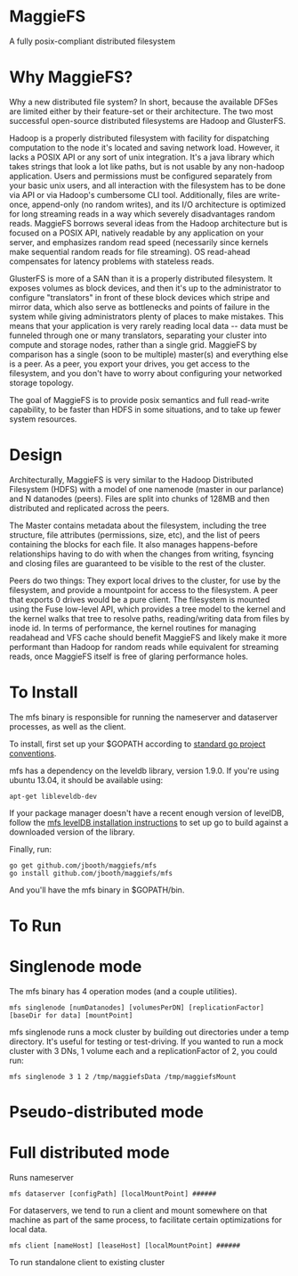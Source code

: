 MaggieFS
========

A fully posix-compliant distributed filesystem 

Why MaggieFS?
==
Why a new distributed file system?  In short, because the available DFSes are limited either by their feature-set or their architecture.  The two most successful open-source distributed filesystems are Hadoop and GlusterFS.  

Hadoop is a properly distributed filesystem with facility for dispatching computation to the node it's located and saving network load.  However, it lacks a POSIX API or any sort of unix integration.  It's a java library which takes strings that look a lot like paths, but is not usable by any non-hadoop application.  Users and permissions must be configured separately from your basic unix users, and all interaction with the filesystem has to be done via API or via Hadoop's cumbersome CLI tool.  Additionally, files are write-once, append-only (no random writes), and its I/O architecture is optimized for long streaming reads in a way which severely disadvantages random reads.  MaggieFS borrows several ideas from the Hadoop architecture but is focused on a POSIX API, natively readable by any application on your server, and emphasizes random read speed (necessarily since kernels make sequential random reads for file streaming).  OS read-ahead compensates for latency problems with stateless reads.

GlusterFS is more of a SAN than it is a properly distributed filesystem.  It exposes volumes as block devices, and then it's up to the administrator to configure "translators" in front of these block devices which stripe and mirror data, which also serve as bottlenecks and points of failure in the system while giving administrators plenty of places to make mistakes.    This means that your application is very rarely reading local data -- data must be funneled through one or many translators, separating your cluster into compute and storage nodes, rather than a single grid.  MaggieFS by comparison has a single (soon to be multiple) master(s) and everything else is a peer.  As a peer, you export your drives, you get access to the filesystem, and you don't have to worry about configuring your networked storage topology.  

The goal of MaggieFS is to provide posix semantics and full read-write capability, to be faster than HDFS in some situations, and to take up fewer system resources.

Design
==
Architecturally, MaggieFS is very similar to the Hadoop Distributed Filesystem (HDFS) with a model of one namenode (master in our parlance) and N datanodes (peers).  Files are split into chunks of 128MB and then distributed and replicated across the peers.  

The Master contains metadata about the filesystem, including the tree structure, file attributes (permissions, size, etc), and the list of peers containing the blocks for each file.  It also manages happens-before relationships having to do with when the changes from writing, fsyncing and closing files are guaranteed to be visible to the rest of the cluster.

Peers do two things:  They export local drives to the cluster, for use by the filesystem, and provide a mountpoint for access to the filesystem.  A peer that exports 0 drives would be a pure client.  The filesystem is mounted using the Fuse low-level API, which provides a tree model to the kernel and the kernel walks that tree to resolve paths, reading/writing data from files by inode id.  In terms of performance, the kernel routines for managing readahead and VFS cache should benefit MaggieFS and likely make it more performant than Hadoop for random reads while equivalent for streaming reads, once MaggieFS itself is free of glaring performance holes.


To Install
==

The mfs binary is responsible for running the nameserver and dataserver processes, as well as the client.

To install, first set up your $GOPATH according to [standard go project conventions](http://golang.org/doc/code.html).

mfs has a dependency on the leveldb library, version 1.9.0.  If you're using ubuntu 13.04, it should be available using:

    apt-get libleveldb-dev

If your package manager doesn't have a recent enough version of levelDB, follow the [mfs levelDB installation instructions](doc/leveldb.md) to set up go to build against a downloaded version of the library.

Finally, run:

    go get github.com/jbooth/maggiefs/mfs  
    go install github.com/jbooth/maggiefs/mfs 

And you'll have the mfs binary in $GOPATH/bin.

To Run
======

Singlenode mode
==

The mfs binary has 4 operation modes (and a couple utilities).

    mfs singlenode [numDatanodes] [volumesPerDN] [replicationFactor] [baseDir for data] [mountPoint] 

mfs singlenode runs a mock cluster by building out directories under a temp directory.  It's useful for testing or test-driving.  If you wanted to run a mock cluster with 3 DNs, 1 volume each and a replicationFactor of 2, you could run:

    mfs singlenode 3 1 2 /tmp/maggiefsData /tmp/maggiefsMount
    
Pseudo-distributed mode
==

Full distributed mode
==


Runs nameserver

    mfs dataserver [configPath] [localMountPoint] ######
    
For dataservers, we tend to run a client and mount somewhere on that machine as part of the same process, to facilitate certain optimizations for local data.

    mfs client [nameHost] [leaseHost] [localMountPoint] ######
    
To run standalone client to existing cluster
